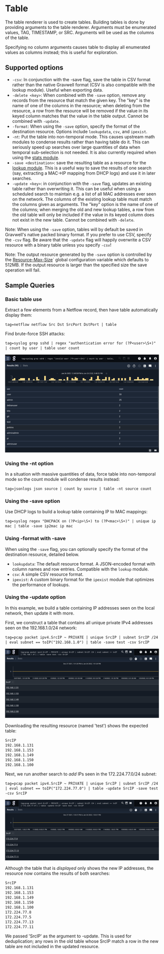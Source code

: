 # Table

The table renderer is used to create tables. Building tables is done by providing arguments to the table renderer. Arguments must be enumerated values, TAG, TIMESTAMP, or SRC. Arguments will be used as the columns of the table.

Specifying no column arguments causes table to display all enumerated values as columns instead; this is useful for exploration.

## Supported options

* `-csv`: In conjunction with the -save flag, save the table in CSV format rather than the native Gravwell format (CSV is also compatible with the lookup module). Useful when exporting data.
* `-delete <key>`: When combined with the `-save` option, remove any records from the resource that match the given key. The "key" is the name of one of the columns in the resource; when deleting from the resource, a row from the resource will be removed if the value in its keyed column matches that the value in the table output. Cannot be combined with `-update`.
* `-format`: When using the `-save` option, specify the format of the destination resource. Options include `lookupdata`, `csv`, and `ipexist`. 
* `-nt`: Put the table into non-temporal mode. This causes upstream math modules to condense results rather than having table do it. This can seriously speed up searches over large quantities of data when temporal sub-selection is not needed. It is also currently required when using the [stats module](/search/stats/stats).
* `-save <destination>`: save the resulting table as a resource for the [lookup module](/search/lookup/lookup). This is a useful way to save the results of one search (say, extracting a MAC->IP mapping from DHCP logs) and use it in later searches.
* `-update <key>`: in conjunction with the `-save` flag, updates an existing table rather than overwriting it. This can be useful when using a scheduled search to maintain e.g. a list of all MAC addresses ever seen on the network. The columns of the existing lookup table must match the columns given as arguments. The "key" option is the name of one of the columns; when merging the old and new lookup tables, a row from the old table will only be included if the value in its keyed column does not exist in the new table. Cannot be combined with `-delete`.

Note: When using the `-save` option, tables will by default be saved in Gravwell's native packed binary format. If you prefer to use CSV, specify the `-csv` flag. Be aware that the `-update` flag will happily overwrite a CSV resource with a binary table unless you specify `-csv`!

Note: The output resource generated by the `-save` option is controlled by the [Resource-Max-Size](config_params_resource-max-size)` global configuration variable which defaults to 512MB.  If the output resource is larger than the specified size the save operation will fail.

## Sample Queries

### Basic table use

Extract a few elements from a Netflow record, then have table automatically display them:

```gravwell
tag=netflow netflow Src Dst SrcPort DstPort | table
```

Find brute-force SSH attacks:

```gravwell
tag=syslog grep sshd | regex "authentication error for (?P<user>\S+)" | count by user | table user count
```

![](table-render.png)

### Using the -nt option

In a situation with massive quantities of data, force table into non-temporal mode so the count module will condense results instead:

```gravwell
tag=jsonlogs json source | count by source | table -nt source count
```

### Using the -save option

Use DHCP logs to build a lookup table containing IP to MAC mappings:

```gravwell
tag=syslog regex "DHCPACK on (?P<ip>\S+) to (?P<mac>\S+)" | unique ip mac | table -save ip2mac ip mac
```

### Using -format with -save

When using the `-save` flag, you can optionally specify the format of the destination resource, detailed below.

- `lookupdata`: The default resource format. A JSON-encoded format with column names and row entries. Compatible with the `lookup` module.
- `csv`: A simple CSV resource format.
- `ipexist`: A custom binary format for the `ipexist` module that optimizes the performance of lookups. 

### Using the -update option

In this example, we build a table containing IP addresses seen on the local network, then update it with more.

First, we construct a table that contains all unique private IPv4 addresses seen on the 192.168.1.0/24 network:

```gravwell
tag=pcap packet ipv4.SrcIP ~ PRIVATE | unique SrcIP | subnet SrcIP /24 | eval subnet == toIP("192.168.1.0") | table -save test -csv SrcIP
```

![](update1.png)

Downloading the resulting resource (named 'test') shows the expected table:

```
SrcIP
192.168.1.131
192.168.1.153
192.168.1.149
192.168.1.150
192.168.1.100
```

Next, we run another search to *add* IPs seen in the 172.224.77.0/24 subnet:

```gravwell
tag=pcap packet ipv4.SrcIP ~ PRIVATE | unique SrcIP | subnet SrcIP /24 | eval subnet == toIP("172.224.77.0") | table -update SrcIP -save test -csv SrcIP
```

![](update2.png)

Although the table that is *displayed* only shows the new IP addresses, the resource now contains the results of both searches:

```
SrcIP
192.168.1.131
192.168.1.153
192.168.1.149
192.168.1.150
192.168.1.100
172.224.77.8
172.224.77.5
172.224.77.13
172.224.77.11
```

We passed 'SrcIP' as the argument to -update. This is used for deduplication; any rows in the old table whose SrcIP match a row in the new table are not included in the updated resource.
